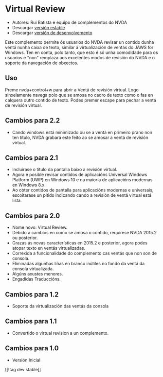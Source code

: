 # Virtual Review #

* Autores: Rui Batista e equipo de complementos do NVDA
* Descargar [versión estable][1]
* Descargar [versión de desenvolvemento][2]

Este complemento permite ós usuarios do NVDA revisar un contido dunha ventá
nunha caixa de texto, similar á virtualización de ventás do JAWS for
Windows. Ten en conta, polo tanto, que esto é só unha comodidade para os
usuarios e "non" remplaza aos  excelentes modos de revisión do NVDA e o
soporte da navegación de obxectos.

## Uso ##

Preme nvda+control+w para abrir a Ventá de revisión virtual. Logo
sinxelamente navega polo que se amosa no cadro de texto como o fas en
calquera outro contido de texto. Podes premer escape para pechar a ventá de
revisión virtual.

## Cambios para 2.2

* Cando windows está minimizado ou se a ventá en primeiro prano non ten
  título, NVDA grabará este feito ao se amosar a ventá de revisión virtual.

## Cambios para 2.1

* Incluirase o título da pantalla baixo a revisión virtual.
* Agora é posible revisar contidos de aplicacións Universal Windows Platform
  (UWP) en Windows 10 e na maioría de aplicacións modernas en Windows 8.x.
* Ao obter contidos de pantalla para aplicacións modernas e universais,
  escoitarase un pitido indicando cando a revisión de ventá virtual está
  lista.

## Cambios para 2.0

* Nome novo: Virtual Review.
* Debido a cambios en como se amosa o contido, requírese NVDA 2015.2 ou
  posterior.
* Grazas ás novas características en 2015.2 e posterior, agora podes atopar
  texto en ventás virtualizadas.
* Correxida a funcionalidade do complemento cas ventás que non son de
  consola.
* Eliminadas algunhas liñas en branco inútiles no fondo da ventá da consola
  virtualizada.
* Algúns axustes menores.
* Engadidas Traduccións.

## Cambios para 1.2

* Soporte da virtualización das ventás da consola

## Cambios para 1.1

* Convertido o virtual revision a un complemento.

## Cambios para 1.0

* Versión Inicial

[[!tag dev stable]]

[1]: https://addons.nvda-project.org/files/get.php?file=VR

[2]: https://addons.nvda-project.org/files/get.php?file=VR
